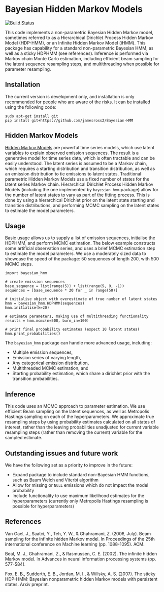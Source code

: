 # Bayesian Hidden Markov Models

[![Build Status](https://travis-ci.org/jamesross2/Bayesian-HMM.svg?branch=master)](https://travis-ci.org/jamesross2/Bayesian-HMM)

This code implements a non-parametric Bayesian Hidden Markov model,
sometimes referred to as a Hierarchical Dirichlet Process Hidden Markov
Model (HDP-HMM), or an Infinite Hidden Markov Model (iHMM). This package has capability
for a standard non-parametric Bayesian HMM, as well as a sticky HDPHMM 
(see references). Inference is performed via Markov chain Monte Carlo estimation,
including efficient beam sampling for the latent sequence resampling steps,
and multithreading when possible for parameter resampling.


## Installation

The current version is development only, and installation is only recommended for
people who are aware of the risks. It can be installed using the following code:

```
sudo apt-get install git
pip install git+https://github.com/jamesross2/Bayesian-HMM
```


## Hidden Markov Models

[Hidden Markov Models](https://en.wikipedia.org/wiki/Hidden_Markov_model) 
are powerful time series models, which use latent variables to explain observed emission sequences.
The result is a generative model for time series data, which is often tractable and can be easily understood.
The latent series is assumed to be a Markov chain, which requires a starting distribution and transition distribution, 
as well as an emission distribution to tie emissions to latent states.
Traditional parametric Hidden Markov Models use a fixed number of states for the latent series Markov chain.
Hierarchical Dirichlet Process Hidden Markov Models (including the one implemented by `bayesian_hmm` package) allow
for the number of latent states to vary as part of the fitting process. 
This is done by using a hierarchical Dirichlet prior on the latent state starting and transition distributions, 
and performing MCMC sampling on the latent states to estimate the model parameters.


## Usage

Basic usage allows us to supply a list of emission sequences, initialise the HDPHMM, and perform MCMC estimation.
The below example constructs some artificial observation series, and uses a brief MCMC estimation step to estimate the 
model parameters.
We use a moderately sized data to showcase the speed of the package: 50 sequences of length 200, with 500 MCMC steps.   

```
import bayesian_hmm

# create emission sequences
base_sequence = list(range(5)) + list(range(5, 0, -1))
sequences = [base_sequence * 20 for _ in range(50)]

# initialise object with overestimate of true number of latent states
hmm = bayesian_hmm.HDPHMM(sequences)
hmm.initialise(k=20)

# estimate parameters, making use of multithreading functionality
results = hmm.mcmc(n=500, burn_in=100)

# print final probability estimates (expect 10 latent states)
hmm.print_probabilities()
```

The `bayesian_hmm` package can handle more advanced usage, including:
  * Multiple emission sequences,
  * Emission series of varying length,
  * Any categorical emission distribution,
  * Multithreaded MCMC estimation, and
  * Starting probability estimation, which share a dirichlet prior with the transition probabilities.


## Inference

This code uses an MCMC approach to parameter estimation. 
We use efficient Beam sampling on the latent sequences, as well as 
Metropolis Hastings sampling on each of the hyperparameters.
We approximate true resampling steps by using probability estimates
calculated on all states of interest, rather than the 
leaving probabilities unadjusted
for current variable resampling steps (rather than removing the current)
variable for the sampled estimate. 


## Outstanding issues and future work

We have the following set as a priority to improve in the future:

* Expand package to include standard non-Bayesian HMM functions, such as Baum Welch and Viterbi algorithm
* Allow for missing or `NULL` emissions which do not impact the model probability
* Include functionality to use maximum likelihood estimates for the hyperparameters 
(currently only Metropolis Hastings resampling is possible for hyperparameters)


## References

Van Gael, J., Saatci, Y., Teh, Y. W., & Ghahramani, Z. (2008, July). Beam sampling for the infinite hidden Markov model. In Proceedings of the 25th international conference on Machine learning (pp. 1088-1095). ACM.

Beal, M. J., Ghahramani, Z., & Rasmussen, C. E. (2002). The infinite hidden Markov model. In Advances in neural information processing systems (pp. 577-584).

Fox, E. B., Sudderth, E. B., Jordan, M. I., & Willsky, A. S. (2007). The sticky HDP-HMM: Bayesian nonparametric hidden Markov models with persistent states. Arxiv preprint.
